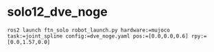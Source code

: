 # solo12_dve_noge
```
ros2 launch ftn_solo robot_launch.py hardware:=mujoco task:=joint_spline config:=dve_noge.yaml pos:=[0.0,0.0,0.6] rpy:=[0.0,1.57,0.0]

```
